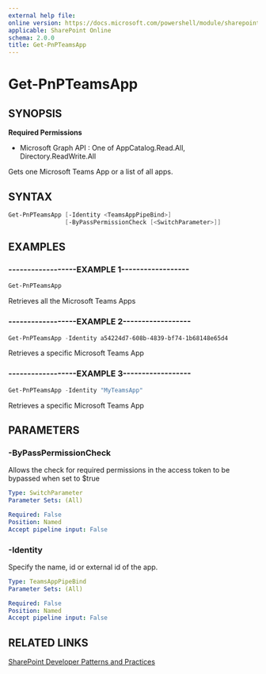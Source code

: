 ```yaml
---
external help file:
online version: https://docs.microsoft.com/powershell/module/sharepoint-pnp/get-pnpteamsapp
applicable: SharePoint Online
schema: 2.0.0
title: Get-PnPTeamsApp
---
```


# Get-PnPTeamsApp

## SYNOPSIS

**Required Permissions**

  * Microsoft Graph API : One of AppCatalog.Read.All, Directory.ReadWrite.All

Gets one Microsoft Teams App or a list of all apps.

## SYNTAX 

```powershell
Get-PnPTeamsApp [-Identity <TeamsAppPipeBind>]
                [-ByPassPermissionCheck [<SwitchParameter>]]
```

## EXAMPLES

### ------------------EXAMPLE 1------------------
```powershell
Get-PnPTeamsApp
```

Retrieves all the Microsoft Teams Apps

### ------------------EXAMPLE 2------------------
```powershell
Get-PnPTeamsApp -Identity a54224d7-608b-4839-bf74-1b68148e65d4
```

Retrieves a specific Microsoft Teams App

### ------------------EXAMPLE 3------------------
```powershell
Get-PnPTeamsApp -Identity "MyTeamsApp"
```

Retrieves a specific Microsoft Teams App

## PARAMETERS

### -ByPassPermissionCheck
Allows the check for required permissions in the access token to be bypassed when set to $true

```yaml
Type: SwitchParameter
Parameter Sets: (All)

Required: False
Position: Named
Accept pipeline input: False
```

### -Identity
Specify the name, id or external id of the app.

```yaml
Type: TeamsAppPipeBind
Parameter Sets: (All)

Required: False
Position: Named
Accept pipeline input: False
```

## RELATED LINKS

[SharePoint Developer Patterns and Practices](https://aka.ms/sppnp)